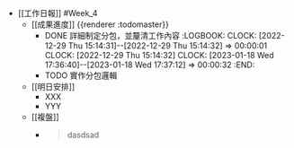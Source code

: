 - [[工作日報]] #Week_4
	- [[成果進度]] {{renderer :todomaster}}
		- DONE 詳細制定分包，並釐清工作內容
		  :LOGBOOK:
		  CLOCK: [2022-12-29 Thu 15:14:31]--[2022-12-29 Thu 15:14:32] =>  00:00:01
		  CLOCK: [2022-12-29 Thu 15:14:32]
		  CLOCK: [2023-01-18 Wed 17:36:40]--[2023-01-18 Wed 17:37:12] =>  00:00:32
		  :END:
		- TODO 實作分包邏輯
	- [[明日安排]]
		- XXX
		- YYY
	- [[複盤]]
		- > dasdsad